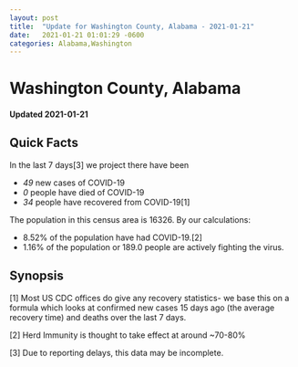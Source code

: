 ```yaml
---
layout: post
title:  "Update for Washington County, Alabama - 2021-01-21"
date:   2021-01-21 01:01:29 -0600
categories: Alabama,Washington
---
```


# Washington County, Alabama
#### Updated 2021-01-21

## Quick Facts

In the last 7 days[3] we project there have been
- *49* new cases of COVID-19
- *0* people have died of COVID-19
- *34* people have recovered from COVID-19[1]

The population in this census area is 16326. By our calculations:
- 8.52% of the population have had COVID-19.[2]
- 1.16% of the population or 189.0 people are actively fighting the virus.

## Synopsis




[1] Most US CDC offices do give any recovery statistics- we base this on a formula which looks at confirmed new cases
15 days ago (the average recovery time) and deaths over the last 7 days.

[2] Herd Immunity is thought to take effect at around ~70-80%

[3] Due to reporting delays, this data may be incomplete.
 
    